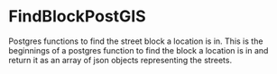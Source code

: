FindBlockPostGIS
================

Postgres functions to find the street block a location is in. This is the beginnings of a postgres function to find the block a location is in and return it as an array of json objects representing the streets. 

